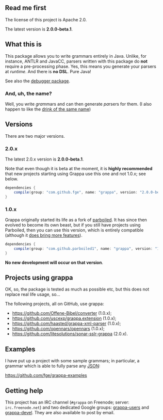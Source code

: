 ## Read me first

The license of this project is Apache 2.0.

The latest version is **2.0.0-beta.1**.

## What this is

This package allows you to write grammars entirely in Java. Unlike, for instance, ANTLR and JavaCC,
parsers written with this package do **not** require a pre-processing phase. Yes, this means you
generate your parsers at _runtime_. And there is **no DSL**. Pure Java!

See also the [debugger package](https://github.com/fge/grappa-debugger).

### And, uh, the name?

Well, you write <i>gra</i>mmars and can then generate <i>pa</i>rsers for them. (I also happen to
like the [drink of the same name](http://www.istitutograppa.org/))

## Versions

There are two major versions.

### 2.0.x

The latest 2.0.x version is **2.0.0-beta.1**.

Note that even though it is beta at the moment, it is **highly recommended**
that new projects starting using Grappa use this one and not 1.0.x; see below.

```groovy
dependencies {
    compile(group: "com.github.fge", name: "grappa", version: "2.0.0-beta.1");
}
```

### 1.0.x

Grappa originally started its life as a fork of
[parboiled](https://github.com/sirthias/parboiled). It has since then evolved to
become its own beast, but if you still have projects using Parboiled, then you
can use this version, which is entirely compatible (although it [does bring more
features](https://github.com/fge/grappa/wiki/Overview:-grappa-1.0.x-vs-parboiled-java)).

```groovy
dependencies {
    compile(group: "com.github.parboiled1", name: "grappa", version: "1.0.4");
}
```

**No new development will occur on that version**.

## Projects using grappa

OK, so, the package is tested as much as possible etc, but this does not replace real life usage,
so...

The following projects, all on GitHub, use grappa:

* https://github.com/Offene-Bibel/converter (1.0.x);
* https://github.com/uscexp/grappa.extension (1.0.x);
* https://github.com/haasted/grappa-xml-parser (1.0.x);
* https://github.com/opennars/opennars (1.0.x);
* https://github.com/litesolutions/sonar-sslr-grappa (2.0.x).

## Examples

I have put up a project with some sample grammars; in particular, a grammar
which is able to fully parse any [JSON](http://tools.ietf.org/html/rfc7159):

https://github.com/fge/grappa-examples

## Getting help

This project has an IRC channel (`#grappa` on Freenode; server: `irc.freenode.net`) and two
dedicated Google groups: [grappa-users](http://groups.google.com/d/forum/grappa-users) and
[grappa-devel](http://groups.google.com/d/forum/grappa-devel). They are also available to post by
email.


